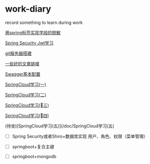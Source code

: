 # work-diary
record something to learn during work

[用spring标签实现字段的脱敏](/doc/用spring标签实现字段的脱敏.md)

[Spring Security Jwt学习](/doc/spring_security.md)

[git服务器搭建](/doc/git服务器搭建.md)

[一些好的文章链接](/doc/一些好的文章.md)

[Swagger基本配置](/doc/swagger.md)

[SpringCloud学习(一)](/doc/SpringCloud学习(一).md)

[SpringCloud学习(二)](/doc/SpringCloud学习(二).md)

[SpringCloud学习(三)](/doc/SpringCloud学习(三).md)

[SpringCloud学习(四)](/doc/SpringCloud学习(四).md)

(待坐)[SpringCloud学习(五)](/doc/SpringCloud学习(五)

- [ ] Spring Security或者Shiro+数据库实现 用户、角色、权限（菜单管理）

- [ ] springboot+复合主键
- [ ] springboot+mongodb



